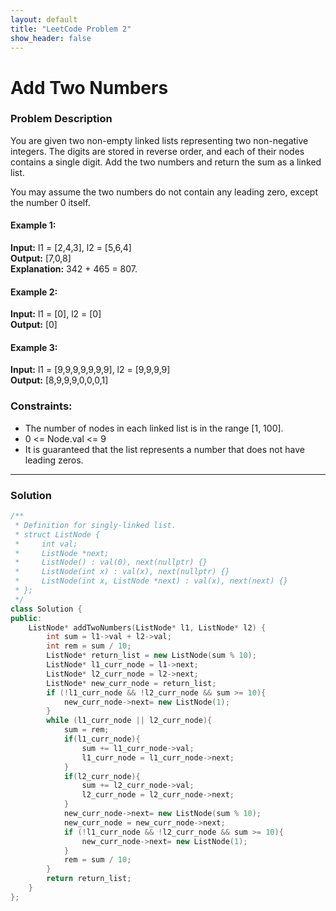 ```yaml
---
layout: default
title: "LeetCode Problem 2"
show_header: false
---
```



# Add Two Numbers

### Problem Description

You are given two non-empty linked lists representing two non-negative integers. The digits are stored in reverse order, and each of their nodes contains a single digit. Add the two numbers and return the sum as a linked list.

You may assume the two numbers do not contain any leading zero, except the number 0 itself.

#### Example 1:

**Input:** l1 = [2,4,3], l2 = [5,6,4]  
**Output:** [7,0,8]  
**Explanation:** 342 + 465 = 807.

#### Example 2:

**Input:** l1 = [0], l2 = [0]  
**Output:** [0]

#### Example 3:

**Input:** l1 = [9,9,9,9,9,9,9], l2 = [9,9,9,9]  
**Output:** [8,9,9,9,0,0,0,1]

### Constraints:

- The number of nodes in each linked list is in the range [1, 100].
- 0 <= Node.val <= 9
- It is guaranteed that the list represents a number that does not have leading zeros.

---

### Solution

```cpp
/**
 * Definition for singly-linked list.
 * struct ListNode {
 *     int val;
 *     ListNode *next;
 *     ListNode() : val(0), next(nullptr) {}
 *     ListNode(int x) : val(x), next(nullptr) {}
 *     ListNode(int x, ListNode *next) : val(x), next(next) {}
 * };
 */
class Solution {
public:
    ListNode* addTwoNumbers(ListNode* l1, ListNode* l2) {
        int sum = l1->val + l2->val;
        int rem = sum / 10;
        ListNode* return_list = new ListNode(sum % 10);
        ListNode* l1_curr_node = l1->next;
        ListNode* l2_curr_node = l2->next;
        ListNode* new_curr_node = return_list;
        if (!l1_curr_node && !l2_curr_node && sum >= 10){
            new_curr_node->next= new ListNode(1);
        }
        while (l1_curr_node || l2_curr_node){
            sum = rem;
            if(l1_curr_node){
                sum += l1_curr_node->val;
                l1_curr_node = l1_curr_node->next;
            }
            if(l2_curr_node){
                sum += l2_curr_node->val;
                l2_curr_node = l2_curr_node->next;
            }
            new_curr_node->next= new ListNode(sum % 10);
            new_curr_node = new_curr_node->next;
            if (!l1_curr_node && !l2_curr_node && sum >= 10){
                new_curr_node->next= new ListNode(1);
            }
            rem = sum / 10;
        }
        return return_list;
    }
};
```


